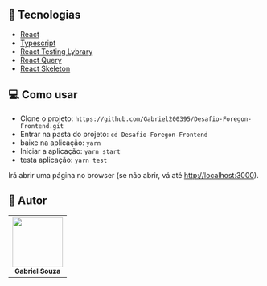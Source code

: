 ## :wrench: Tecnologias

- [React](https://pt-br.reactjs.org/)
- [Typescript](https://www.typescriptlang.org/)
- [React Testing Lybrary](https://testing-library.com/docs/react-testing-library/intro/)
- [React Query](https://react-query-v3.tanstack.com/)
- [React Skeleton](https://www.npmjs.com/package/react-loading-skeleton)

## 💻 Como usar

- Clone o projeto: `https://github.com/Gabriel200395/Desafio-Foregon-Frontend.git`
- Entrar na pasta do projeto: `cd Desafio-Foregon-Frontend`
- baixe na aplicação: `yarn`
- Iniciar a aplicação: `yarn start`
- testa aplicação: `yarn test`

Irá abrir uma página no browser (se não abrir, vá até [http://localhost:3000](http://localhost:3000/)).

## :pencil: Autor

<table>
  <tr>
    <td align="center"><a href="https://github.com/Gabriel200395"><img src="https://avatars2.githubusercontent.com/u/68435908?s=400&u=9cbee30d93471534b2bd12a6364edd45e618b923&v=4" width="100px;" alt=""/><br /><sub><b>Gabriel Souza</b></sub></a><br /></td>
  <tr>
</table>
